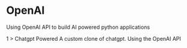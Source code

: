 # OpenAI
Using OpenAI API to build AI powered python applications

1 > Chatgpt Powered
    A custom clone of chatgpt. Using the OpenAI API
